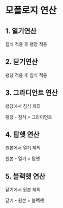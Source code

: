 # 모폴로지 연산

## 1. 열기연산
침식 적용 후 팽창 적용

## 2. 닫기연산
팽창 적용 후 침식 적용

## 3. 그라디언트 연산
팽창에서 침식 제외

팽창 - 침식 = 그라이언트

## 4. 탑햇 연산
원본에서 열기 제외

원본 - 열기 = 탑햇

## 5. 블랙햇 연산 
닫기에서 원본 제외

닫기 - 원본 = 블랙햇

